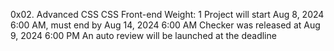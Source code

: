 0x02. Advanced CSS
CSS
Front-end
 Weight: 1
 Project will start Aug 8, 2024 6:00 AM, must end by Aug 14, 2024 6:00 AM
 Checker was released at Aug 9, 2024 6:00 PM
 An auto review will be launched at the deadline
